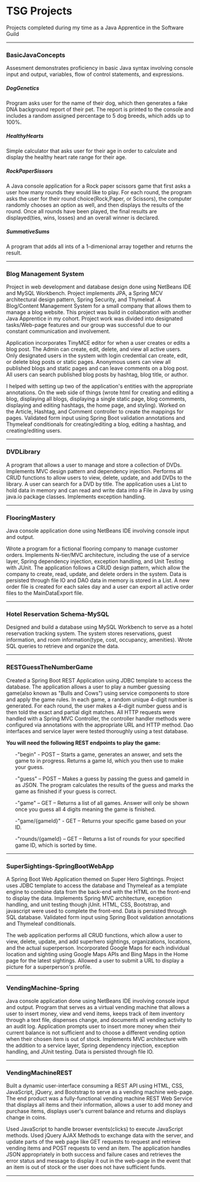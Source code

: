 <h1> TSG Projects</h1>
Projects completed during my time as a Java Apprentice in the Software Guild
<hr>
<h3>BasicJavaConcepts</h3>
Assesment demonstrates proficiency in basic Java syntax involving console input and output, variables, flow of control statements, and expressions.

<h5>DogGenetics</h5>
Program asks user for the name of their dog, which then generates a fake DNA background report of their pet. The report is printed to the console and includes a random assigned percentage to 5 dog breeds, which adds up to 100%.
<h5>HealthyHearts</h5>
Simple calculator that asks user for their age in order to calculate and display the healthy heart rate range for their age.
<h5>RockPaperSissors</h5>
A Java console application for a Rock paper scissors game that first asks a user how many rounds they would like to play.
For each round, the program asks the user for their round choice(Rock,Paper, or Scissors), the computer randomly chooses an option as well, and then displays the results of the round.
Once all rounds have been played, the final results are displayed(ties, wins, losses) and an overall winner is declared.
<h5>SummativeSums</h5>
A program that adds all ints of a 1-dimenional array together and returns the result.
<hr>
<h3>Blog Management System</h3>
Project in web development and database design done using NetBeans IDE and MySQL Workbench. Project implements JPA, a Spring MCV architectural design pattern, Spring Security, and Thymeleaf.
A Blog/Content Management System for a small company that allows them to manage a blog website.
This project was build in collaboration with another Java Apprentice in my cohort. Project work was divided into designated tasks/Web-page features and our group was successful due to our constant communication and involvement. 
<p></p>
Application incorporates TinyMCE editor for when a user creates or edits a blog post. The Admin can create, edit, delete, and view all active users. Only designated users in the system with login credential can create, edit, or delete blog posts or static pages. Anonymous users can view all published blogs and static pages and can leave comments on a blog post. All users can search published blog posts by hashtag, blog title, or author.
<p></p>
<p></p>
I helped with setting up two of the application's entities with the appropriate annotations. On the web side of things (wrote html for creating and editing a blog, displaying all blogs, displaying a single static page, blog comments, displaying and editing hashtags, the home page, and styling). Worked on the Article, Hashtag, and Comment controller to create the mappings for pages. Validated form input using Spring Boot validation annotations and Thymeleaf conditionals for creating/editing a blog, editing a hashtag, and creating/editing users.
<hr>
<h3>DVDLibrary</h3>
A program that allows a user to manage and store a collection of DVDs.
Implements MVC design pattern and dependency injection.
Performs all CRUD functions to allow users to view, delete, update, and add DVDs to the library. A user can search for a DVD by title. The application uses a List to hold data in memory and can read and write data into a File in Java by using java.io package classes. Implements exception handling.
<hr>
<h3>FlooringMastery</h3>
Java console application done using NetBeans IDE involving console input and output.

Wrote a program for a fictional flooring company to manage customer orders.
Implements N-tier/MVC architecture, including the use of a service layer, Spring dependency injection, exception handling, and Unit Testing with JUnit.
The application follows a CRUD design pattern, which allow the company to create, read, update, and delete orders in the system. Data is persisted through file IO and DAO data in memory is stored in a List. A new order file is created for each sales day and a user can export all active order files to  the MainDataExport file.
<hr>
<h3> Hotel Reservation Schema-MySQL</h3>
Designed and build a database using MySQL Workbench to serve as a hotel reservation tracking system. The system stores reservations, guest information, and room information(type, cost, occupancy, amenities). Wrote SQL queries to retrieve and organize the data.
<hr>
<h3>RESTGuessTheNumberGame</h3>
Created a Spring Boot REST Application using JDBC template to access the database. The application allows a user to play a number guessing game(also known as "Bulls and Cows") using service components to store and apply the game rules. In each game, a random unique 4-digit number is generated. For each round, the user makes a 4-digit number guess and is then told the exact and partial digit matches. All HTTP requests were handled with a Spring MVC Controller, the controller handler methods were configured via annotations with the appropriate URL and HTTP method. Dao interfaces and service layer were tested thoroughly using a test database.  
<p></p>
<b>You will need the following REST endpoints to play the game:</b>

<ul>-"begin" - POST – Starts a game, generates an answer, and sets the game to in progress. Returns a game Id, which you then use to make your guess.</ul>
<ul>-"guess" – POST – Makes a guess by passing the guess and gameId in as JSON. The program calculates the results of the guess and marks the game as finished if your guess is correct. </ul>
<ul>-"game" – GET – Returns a list of all games. Answer will only be shown once you guess all 4 digits meaning the game is finished.</ul>
<ul>-"game/{gameId}" - GET – Returns your specific game based on your ID. </ul>
<ul>-"rounds/{gameId} – GET – Returns a list of rounds for your specified game ID, which is sorted by time.</ul>

<hr>
<h3>SuperSightings-SpringBootWebApp</h3>
A Spring Boot Web Application themed on Super Hero Sightings.
Project uses JDBC template to access the database and Thymeleaf as a template engine to combine data from the back-end with the HTML on the front-end to display the data. Implements Spring MVC architecture, exception handling, and unit testing though jUnit. HTML, CSS, Bootstrap, and javascript were used to complete the front-end. Data is persisted through SQL database. Validated form input using Spring Boot validation annotations and Thymeleaf conditionals.
<p></p>
The web application performs all CRUD functions, which allow a user to view, delete, update, and add superhero sightings, organizations, locations, and the actual superperson. Incorporated Google Maps for each individual location and sighting using Google Maps APIs and Bing Maps in the Home page for the latest sightings. Allowed a user to submit a URL to display a picture for a superperson's profile.
<hr>

<h3>VendingMachine-Spring</h3>
Java console application done using NetBeans IDE involving console input and output.
Program that serves as a virtual vending machine that allows a user to insert money, view and vend items, keeps track of item inventory through a text file, dispenses change, and documents all vending activity to an audit log. Application prompts user to insert more money when their current balance is not sufficient and to choose a different vending option when their chosen item is out of stock. Implements MVC architecture with the addition to a service layer, Spring dependency injection, exception handling, and JUnit testing. Data is persisted through file IO. 
<hr>
<h3>VendingMachineREST</h3>
Built a dynamic user-interface consuming a REST API using HTML, CSS, JavaScript, jQuery, and Bootstrap to serve as a vending machine web-page. The end product was a fully-functional vending machine REST Web Service that displays all items and their information, allows a user to add money and purchase items, displays user's current balance and returns and displays change in coins. 
<p></p>
Used JavaScript to handle browser events(clicks) to execute JavaScript methods. Used jQuery AJAX Methods to exchange data with the server, and update parts of the web page like GET requests to request and retrieve vending items and POST requests to vend an item. The application handles JSON appropriately in both success and failure cases and retrieves the error status and message to display it out in the web-page in the event that an item is out of stock or the user does not have sufficient funds.
<hr>
